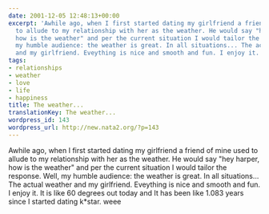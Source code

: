 ```yaml
---
date: 2001-12-05 12:48:13+00:00
excerpt: 'Awhile ago, when I first started dating my girlfriend a friend of mine used
  to allude to my relationship with her as the weather. He would say "hey harper,
  how is the weather" and per the current situation I would tailor the response. Well,
  my humble audience: the weather is great. In all situations... The actual weather
  and my girlfriend. Eveything is nice and smooth and fun. I enjoy it. It is l...'
tags:
- relationships
- weather
- love
- life
- happiness
title: The weather...
translationKey: The weather...
wordpress_id: 143
wordpress_url: http://new.nata2.org/?p=143
---
```


Awhile ago, when I first started dating my girlfriend a friend of mine used to allude to my relationship with her as the weather. He would say "hey harper, how is the weather" and per the current situation I would tailor the response. Well, my humble audience: the weather is great. In all situations... The actual weather and my girlfriend. Eveything is nice and smooth and fun. I enjoy it. It is like 60 degrees out today and It has been like 1.083 years since I started dating k*star. weee